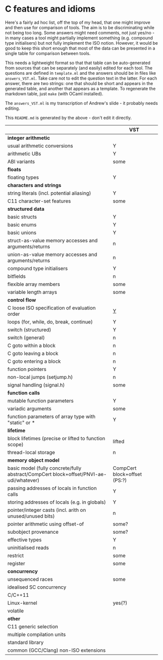 #  C features and idioms

Here's a fairly ad hoc list, off the top of my head, that one might improve and then use for comparison of tools.  The aim is to be discriminating while not being too long.  Some answers might need comments, not just yes/no - in many cases a tool might partially implement something (e.g. compound type initialisers) but not fully implement the ISO notion. However, it would be good to keep this short enough that most of the data can be presented in a single table for comparison between tools.

This needs a lightweight format so that that table can be auto-generated from sources that can be separately (and easily) edited for each tool. The questions are defined in `template.ml` and the answers should be in files like `answers_VST.ml`.  Take care not to edit the question text in the latter. For each answer, there are two strings: one that should be short and appears in the generated table, and another that appears as a template. To regenerate the markdown table, just `make` (with OCaml installed). 

The `answers_VST.ml` is my transcription of Andrew's slide - it probably needs editing. 


This `README.md` is generated by the above - don't edit it directly.





| |VST|
|---|---|
| **integer arithmetic** |
|usual arithmetic conversions|Y         |
|arithmetic UBs|Y         |
|ABI variants|some      |
| **floats** |
|floating types|Y         |
| **characters and strings** |
|string literals (incl. potential aliasing)|Y         |
|C11 character-set features|some      |
| **structured data** |
|basic structs|Y         |
|basic enums|Y         |
|basic unions|Y         |
|struct-as-value memory accesses and arguments/returns|n         |
|union-as-value memory accesses and arguments/returns|n         |
|compound type initialisers|Y         |
|bitfields|n         |
|flexible array members|some      |
|variable length arrays|some      |
| **control flow** |
|C loose ISO specification of evaluation order| [Y         ](. "PS: really?")|
|loops (for, while, do, break, continue)|Y         |
|switch (structured)|Y         |
|switch (general)|n         |
|C goto within a block|n         |
|C goto leaving a block|n         |
|C goto entering a block|n         |
|function pointers|Y         |
|non-local jumps (setjump.h)|n         |
|signal handling (signal.h)|some      |
| **function calls** |
|mutable function parameters|Y         |
|variadic arguments|some      |
|function parameters of array type with "static" or *|Y         |
| **lifetime** |
|block lifetimes (precise or lifted to function scope)|lifted    |
|thread-local storage|n         |
| **memory object model** |
|basic model (fully concrete/fully abstract/CompCert block+offset/PNVI-ae-udi/whatever)|CompCert block+offset (PS:?)|
|passing addresses of locals in function calls|Y         |
|storing addresses of locals (e.g. in globals)|Y         |
|pointer/integer casts (incl. arith on unused/unused bits)|n         |
|pointer arithmetic using offset-of|some?     |
|subobject provenance|some?     |
|effective types|Y         |
|uninitialised reads|n         |
|restrict|some      |
|register|some      |
| **concurrency** |
|unsequenced races|some      |
|idealised SC concurrency|          |
|C/C++11|          |
|Linux-kernel|yes(?)    |
|volatile|          |
| **other** |
|C11 generic selection|          |
|multiple compilation units|          |
|standard library|          |
|common (GCC/Clang) non-ISO extensions|          |
